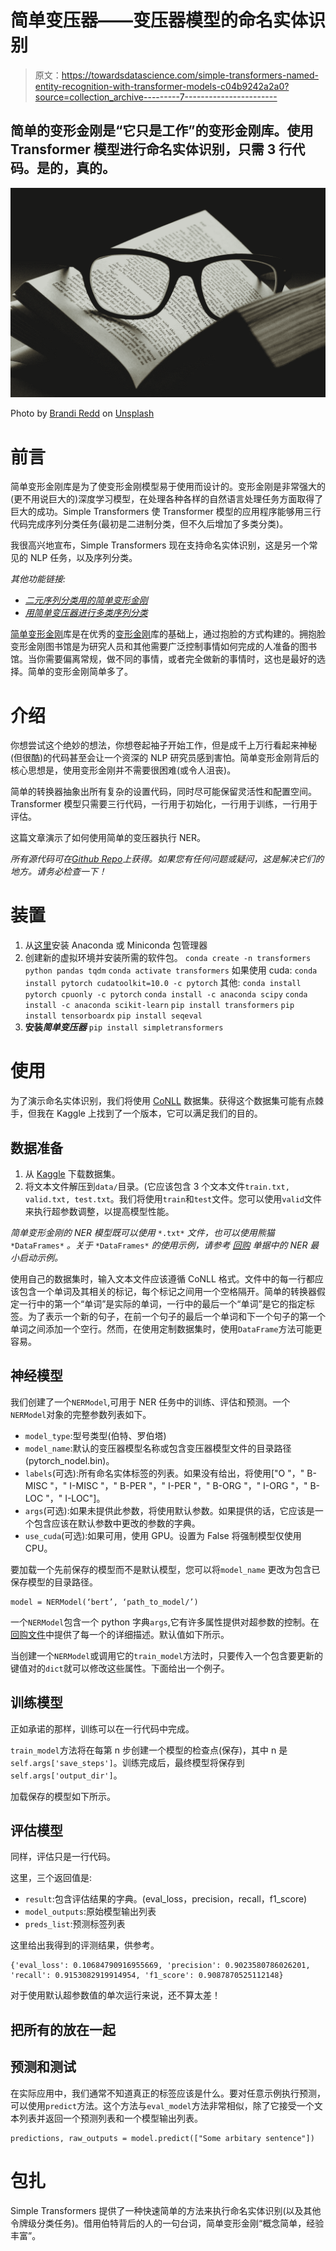 # 简单变压器——变压器模型的命名实体识别

> 原文：<https://towardsdatascience.com/simple-transformers-named-entity-recognition-with-transformer-models-c04b9242a2a0?source=collection_archive---------7----------------------->

## 简单的变形金刚是“它只是工作”的变形金刚库。使用 Transformer 模型进行命名实体识别，只需 3 行代码。是的，真的。

![](img/278a18c2189278da16d229d14c5b0e0b.png)

Photo by [Brandi Redd](https://unsplash.com/@brandi1?utm_source=unsplash&utm_medium=referral&utm_content=creditCopyText) on [Unsplash](https://unsplash.com/s/photos/book-glasses?utm_source=unsplash&utm_medium=referral&utm_content=creditCopyText)

# 前言

简单变形金刚库是为了使变形金刚模型易于使用而设计的。变形金刚是非常强大的(更不用说巨大的)深度学习模型，在处理各种各样的自然语言处理任务方面取得了巨大的成功。Simple Transformers 使 Transformer 模型的应用程序能够用三行代码完成序列分类任务(最初是二进制分类，但不久后增加了多类分类)。

我很高兴地宣布，Simple Transformers 现在支持命名实体识别，这是另一个常见的 NLP 任务，以及序列分类。

*其他功能链接:*

*   [*二元序列分类用的简单变形金刚*](/simple-transformers-introducing-the-easiest-bert-roberta-xlnet-and-xlm-library-58bf8c59b2a3)
*   [*用简单变压器进行多类序列分类*](https://medium.com/swlh/simple-transformers-multi-class-text-classification-with-bert-roberta-xlnet-xlm-and-8b585000ce3a)

[简单变形金刚](https://github.com/ThilinaRajapakse/simpletransformers)库是在优秀的[变形金刚](https://github.com/huggingface/transformers)库的基础上，通过抱脸的方式构建的。拥抱脸变形金刚图书馆是为研究人员和其他需要广泛控制事情如何完成的人准备的图书馆。当你需要偏离常规，做不同的事情，或者完全做新的事情时，这也是最好的选择。简单的变形金刚简单多了。

# 介绍

你想尝试这个绝妙的想法，你想卷起袖子开始工作，但是成千上万行看起来神秘(但很酷)的代码甚至会让一个资深的 NLP 研究员感到害怕。简单变形金刚背后的核心思想是，使用变形金刚并不需要很困难(或令人沮丧)。

简单的转换器抽象出所有复杂的设置代码，同时尽可能保留灵活性和配置空间。Transformer 模型只需要三行代码，一行用于初始化，一行用于训练，一行用于评估。

这篇文章演示了如何使用简单的变压器执行 NER。

*所有源代码可在*[*Github Repo*](https://github.com/ThilinaRajapakse/simpletransformers)*上获得。如果您有任何问题或疑问，这是解决它们的地方。请务必检查一下！*

# 装置

1.  从[这里](https://www.anaconda.com/distribution/)安装 Anaconda 或 Miniconda 包管理器
2.  创建新的虚拟环境并安装所需的软件包。
    `conda create -n transformers python pandas tqdm`
    `conda activate transformers`
    如果使用 cuda:
    `conda install pytorch cudatoolkit=10.0 -c pytorch`
    其他:
    `conda install pytorch cpuonly -c pytorch`
    `conda install -c anaconda scipy`
    `conda install -c anaconda scikit-learn`
    `pip install transformers`
    `pip install tensorboardx` `pip install seqeval`
3.  **安装*简单变压器***
    `pip install simpletransformers`

# 使用

为了演示命名实体识别，我们将使用 [CoNLL](https://www.clips.uantwerpen.be/conll2003/ner/) 数据集。获得这个数据集可能有点棘手，但我在 Kaggle 上找到了一个版本，它可以满足我们的目的。

## 数据准备

1.  从 [Kaggle](https://www.kaggle.com/alaakhaled/conll003-englishversion/download) 下载数据集。
2.  将文本文件解压到`data/`目录。(它应该包含 3 个文本文件`train.txt, valid.txt, test.txt`。我们将使用`train`和`test`文件。您可以使用`valid`文件来执行超参数调整，以提高模型性能。

*简单变形金刚的 NER 模型既可以使用* `*.txt*` *文件，也可以使用熊猫* `*DataFrames*` *。关于* `*DataFrames*` *的使用示例，请参考* [*回购*](https://github.com/ThilinaRajapakse/simpletransformers) *单据中的 NER 最小启动示例。*

使用自己的数据集时，输入文本文件应该遵循 CoNLL 格式。文件中的每一行都应该包含一个单词及其相关的标记，每个标记之间用一个空格隔开。简单的转换器假定一行中的第一个“单词”是实际的单词，一行中的最后一个“单词”是它的指定标签。为了表示一个新的句子，在前一个句子的最后一个单词和下一个句子的第一个单词之间添加一个空行。然而，在使用定制数据集时，使用`DataFrame`方法可能更容易。

## 神经模型

我们创建了一个`NERModel`,可用于 NER 任务中的训练、评估和预测。一个`NERModel`对象的完整参数列表如下。

*   `model_type`:型号类型(伯特、罗伯塔)
*   `model_name`:默认的变压器模型名称或包含变压器模型文件的目录路径(pytorch_nodel.bin)。
*   `labels`(可选):所有命名实体标签的列表。如果没有给出，将使用["O "，" B-MISC "，" I-MISC "，" B-PER "，" I-PER "，" B-ORG "，" I-ORG "，" B-LOC "，" I-LOC"]。
*   `args`(可选):如果未提供此参数，将使用默认参数。如果提供的话，它应该是一个包含应该在默认参数中更改的参数的字典。
*   `use_cuda`(可选):如果可用，使用 GPU。设置为 False 将强制模型仅使用 CPU。

要加载一个先前保存的模型而不是默认模型，您可以将`model_name` 更改为包含已保存模型的目录路径。

```
model = NERModel(‘bert’, ‘path_to_model/’)
```

一个`NERModel`包含一个 python 字典`args`,它有许多属性提供对超参数的控制。在[回购文件](https://github.com/ThilinaRajapakse/simpletransformers)中提供了每一个的详细描述。默认值如下所示。

当创建一个`NERModel`或调用它的`train_model`方法时，只要传入一个包含要更新的键值对的`dict`就可以修改这些属性。下面给出一个例子。

## 训练模型

正如承诺的那样，训练可以在一行代码中完成。

`train_model`方法将在每第 n 步创建一个模型的检查点(保存)，其中 n 是`self.args['save_steps']`。训练完成后，最终模型将保存到`self.args['output_dir']`。

加载保存的模型如下所示。

## 评估模型

同样，评估只是一行代码。

这里，三个返回值是:

*   `result`:包含评估结果的字典。(eval_loss，precision，recall，f1_score)
*   `model_outputs`:原始模型输出列表
*   `preds_list`:预测标签列表

这里给出我得到的评测结果，供参考。

```
{'eval_loss': 0.10684790916955669, 'precision': 0.9023580786026201, 'recall': 0.9153082919914954, 'f1_score': 0.9087870525112148}
```

对于使用默认超参数值的单次运行来说，还不算太差！

## 把所有的放在一起

## 预测和测试

在实际应用中，我们通常不知道真正的标签应该是什么。要对任意示例执行预测，可以使用`predict`方法。这个方法与`eval_model`方法非常相似，除了它接受一个文本列表并返回一个预测列表和一个模型输出列表。

```
predictions, raw_outputs = model.predict(["Some arbitary sentence"])
```

# 包扎

Simple Transformers 提供了一种快速简单的方法来执行命名实体识别(以及其他令牌级分类任务)。借用伯特背后的人的一句台词，简单变形金刚“概念简单，经验丰富”。